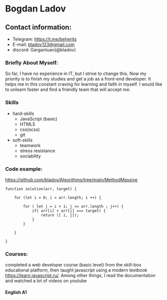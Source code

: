 # Bogdan Ladov

## Contact information:
* Telegram: https://t.me/beherits
* E-mail: bladov123@gmail.com
* discord:  Gargantuan(@bladov)

### Briefly About Myself:
So far, I have no experience in IT, but I strive to change this. Now my priority is to finish my studies and get a job as a front-end developer. It helps me in this constant craving for learning and faith in myself. I would like to unlearn faster and find a friendly team that will accept me.

### Skills 
* hard-skills
    * JavaScript (basic)
    * HTML5
    * css(scss)
    * git 
* soft-skills 
    * teamwork
    * stress resistance
    * sociability 


### Code example:
https://github.com/bladov/Algorithms/tree/main/MethodMassive

```
function solution(arr, target) {

    for (let i = 0; i < arr.length; i ++) {
        
        for ( let j = i + 1; j <= arr.length ; j++) {
            if( arr[i] + arr[j] === target) {
                return ([ i, j]);
            }
        }
        
    }

}
```

### Courses:
completed a web developer course (basic level) from the skill-box educational platform, then taught javascript using a modern textbook https://learn.javascript.ru/. Among other things, I read the documentation and watched a lot of videos on youtube

#### English А1